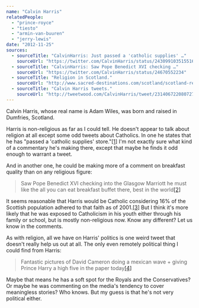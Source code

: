 ```yaml
---
name: "Calvin Harris"
relatedPeople:
  - "prince-royce"
  - "tiesto"
  - "armin-van-buuren"
  - "jerry-lewis"
date: "2012-11-25"
sources:
  - sourceTitle: "CalvinHarris: Just passed a 'catholic supplies' …"
    sourceUrl: "https://twitter.com/CalvinHarris/status/243099103515516928"
  - sourceTitle: "CalvinHarris: Saw Pope Benedict XVI checking …"
    sourceUrl: "https://twitter.com/CalvinHarris/status/24670552234"
  - sourceTitle: "Religion in Scotland."
    sourceUrl: "http://www.sacred-destinations.com/scotland/scotland-religion.htm"
  - sourceTitle: "Calvin Harris tweets."
    sourceUrl: "http://tweetwood.com/CalvinHarris/tweet/231406722080727041"
---
```


Calvin Harris, whose real name is Adam Wiles, was born and raised in Dumfries, Scotland.

Harris is non-religious as far as I could tell. He doesn't appear to talk about religion at all except some odd tweets about Catholics. In one he states that he has "passed a 'catholic supplies' store."<a class="source-citation" href="#https://twitter.com/CalvinHarris/status/243099103515516928" title="CalvinHarris: Just passed a &apos;catholic supplies&apos; …">[1]</a> I'm not exactly sure what kind of a commentary he's making there, except that maybe he finds it odd enough to warrant a tweet.

And in another one, he could be making more of a comment on breakfast quality than on any religious figure:

>Saw Pope Benedict XVI checking into the Glasgow Marriott he must like the all you can eat breakfast buffet there, best in the world<a class="source-citation" href="#https://twitter.com/CalvinHarris/status/24670552234" title="CalvinHarris: Saw Pope Benedict XVI checking …">[2]</a>

It seems reasonable that Harris would be Catholic considering 16% of the Scottish population adhered to that faith as of 2001.<a class="source-citation" href="#http://www.sacred-destinations.com/scotland/scotland-religion.htm" title="Religion in Scotland.">[3]</a> But I think it's more likely that he was exposed to Catholicism in his youth either through his family or school, but is mostly non-religious now. Know any different? Let us know in the comments.

As with religion, all we have on Harris' politics is one weird tweet that doesn't really help us out at all. The only even remotely political thing I could find from Harris:

>Fantastic pictures of David Cameron doing a mexican wave + giving Prince Harry a high five in the paper today<a class="source-citation" href="#http://tweetwood.com/CalvinHarris/tweet/231406722080727041" title="Calvin Harris tweets.">[4]</a>

Maybe that means he has a soft spot for the Royals and the Conservatives? Or maybe he was commenting on the media's tendency to cover meaningless stories? Who knows. But my guess is that he's not very political either.